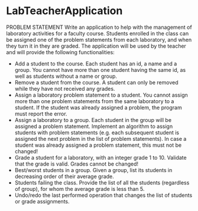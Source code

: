 # LabTeacherApplication


PROBLEM STATEMENT
Write an application to help with the management of laboratory activities for a faculty course.
Students enrolled in the class can be assigned one of the problem statements
from each laboratory, and when they turn it in they are graded. The application will be used by the teacher and
will provide the following functionalities:
- Add a student to the course. Each student has an id, a name and a group. You cannot have more than
one student having the same id, as well as students without a name or group.
- Remove a student from the course. A student can only be removed while they have not received any
grades.
- Assign a laboratory problem statement to a student. You cannot assign more than one problem
statements from the same laboratory to a student. If the student was already assigned a problem, the
program must report the error.
- Assign a laboratory to a group. Each student in the group will be assigned a problem statement.
Implement an algorithm to assign students with problem statements (e.g. each subsequent student is
assigned the next problem in the list of problem statements). In case a student was already assigned a
problem statement, this must not be changed!
- Grade a student for a laboratory, with an integer grade 1 to 10. Validate that the grade is valid. Grades
cannot be changed!
- Best/worst students in a group. Given a group, list its students in decreasing order of their average
grade.
- Students failing the class. Provide the list of all the students (regardless of group), for whom the average
grade is less than 5.
- Undo/redo the last performed operation that changes the list of students or grade assignments.
